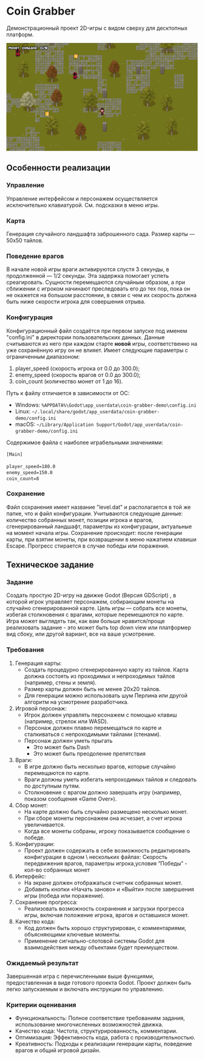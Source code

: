 # Coin Grabber
Демонстрационный проект 2D-игры с видом сверху для десктопных платформ.

![скриншот](preview.png "Скриншот")

## Особенности реализации
### Управление
Управление интерфейсом и персонажем осуществляется исключительно клавиатурой. См. подсказки в меню игры.

### Карта
Генерация случайного ландшафта заброшенного сада. Размер карты — 50x50 тайлов.

### Поведение врагов
В начале новой игры враги активируются спустя 3 секунды, в продолженной — 1/2 секунды. Эта задержка помогает успеть среагировать. Сущности перемещаются случайным образом, а при сближении с игроком начинают преследовать его до тех пор, пока он не окажется на большом расстоянии, в связи с чем их скорость должна быть ниже скорости игрока для совершения отрыва.


### Конфигурация
Конфигурационный файл создаётся при первом запуске под именем "config.ini" в директории пользовательских данных. Данные считываются из него при каждом старте **новой** игры, соответственно на уже сохранённую игру он не влияет. Имеет следующие параметры с ограниченным диапазоном:
1. player_speed (скорость игрока от 0.0 до 300.0);
2. enemy_speed (скорость врагов от 0.0 до 300.0);
3. coin_count (количество монет от 1 до 16).

Путь к файлу отличается в зависимости от ОС:
* Windows: `%APPDATA%\Godot\app_userdata\coin-grabber-demo\config.ini`
* Linux: `~/.local/share/godot/app_userdata/coin-grabber-demo/config.ini`
* macOS: `~/Library/Application Support/Godot/app_userdata/coin-grabber-demo/config.ini`



Содержимое файла с наиболее играбельными значениями:

    [Main]

    player_speed=180.0
    enemy_speed=150.0
    coin_count=8


### Сохранение
Файл сохранения имеет название "level.dat" и располагается в той же папке, что и файл конфигурации. Учитываются следующие данные: количество собранных монет, позиции игрока и врагов, сгенерированный ландшафт, параметры из конфигурации, актуальные на момент начала игры. Сохранение происходит: после генерации карты, при взятии монеты, при возвращении в меню нажатием клавиши Escape. Прогресс стирается в случае победы или поражения.


## Техническое задание

### Задание 
Создать простую 2D-игру на движке Godot (Версия GDScript) , в которой игрок управляет персонажем, собирающим монеты на случайно сгенерированной карте. Цель игры — собрать все монеты, избегая столкновения с врагами, которые перемещаются по карте. Игра может выглядеть так, как вам больше нравится/проще реализовать задание - это может быть top down view или платформер вид сбоку, или другой вариант, все на ваше усмотрение. 

### Требования
1. Генерация карты:
    * Создать процедурно сгенерированную карту из тайлов. Карта должна состоять из проходимых и непроходимых тайлов (например, стены и земля).
    * Размер карты должен быть не менее 20x20 тайлов.
    * Для генерации можно использовать шум Перлина или другой алгоритм на усмотрение разработчика.
2. Игровой персонаж:
    * Игрок должен управлять персонажем с помощью клавиш (например, стрелок или WASD).
    * Персонаж должен плавно перемещаться по карте и сталкиваться с непроходимыми тайлами (стенами).
    * Персонаж должен уметь прыгать
        * Это может быть Dash
        * Это может быть преодоление препятствия
3. Враги:
    * В игре должно быть несколько врагов, которые случайно перемещаются по карте.
    * Враги должны уметь избегать непроходимых тайлов и следовать по доступным путям.
    * Столкновение с врагом должно завершать игру (например, показом сообщения «Game Over»).
4. Сбор монет:
    * На карте должно быть случайно размещено несколько монет.
    * При сборе монеты персонажем она исчезает, а счет игрока увеличивается.
    * Когда все монеты собраны, игроку показывается сообщение о победе.
5. Конфигурации:
    * Проект должен содержать в себе возможность редактировать конфигурации в одном \ нескольких файлах: Скорость передвижения врагов, параметры игрока,условия “Победы” - кол-во собранных монет
6. Интерфейс:
    * На экране должен отображаться счетчик собранных монет.
    * Добавить кнопки «Начать заново» и «Выйти» после завершения игры (победа или поражение).
7. Сохранение прогресса:
    * Реализовать возможность сохранения и загрузки прогресса игры, включая положение игрока, врагов и оставшихся монет.
8. Качество кода:
    * Код должен быть хорошо структурирован, с комментариями, объясняющими ключевые моменты.
    * Применение сигнально-слотовой системы Godot для взаимодействия между объектами будет преимуществом.

### Ожидаемый результат
Завершенная игра с перечисленными выше функциями, предоставленная в виде готового проекта Godot. Проект должен быть легко запускаемым и включать инструкции по управлению.

### Критерии оценивания
* Функциональность: Полное соответствие требованиям задания, использование многочисленных возможностей движка.
* Качество кода: Чистота, структурированность, комментарии.
* Оптимизация: Эффективность кода, работа с производительностью.
* Креативность: Подходы к реализации генерации карты, поведение врагов и общий игровой дизайн.
